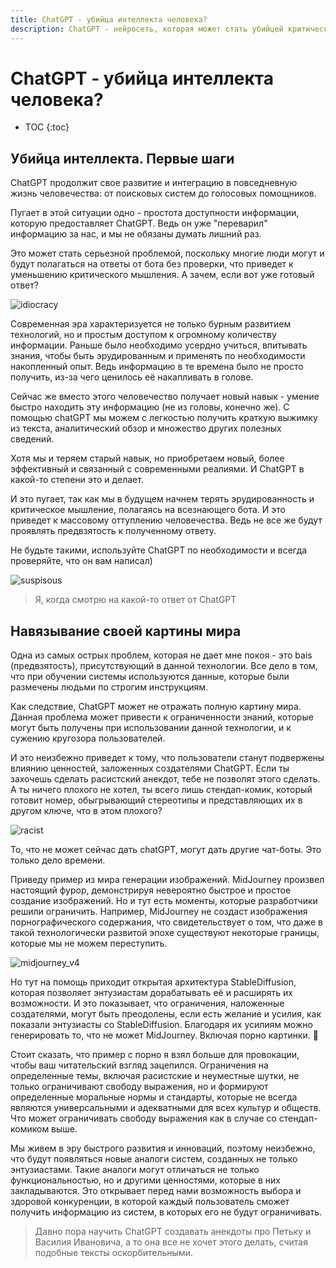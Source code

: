```yaml
---
title: ChatGPT - убийца интеллекта человека?
description: ChatGPT - нейросеть, которая может стать убийцей критического мышления человека, но можно ли избежать такого исхода?
---
```

# ChatGPT - убийца интеллекта человека?

* TOC
{:toc}

## Убийца интеллекта. Первые шаги

СhatGPT продолжит свое развитие и интеграцию в повседневную жизнь человечества: от поисковых систем до голосовых помощников.

Пугает в этой ситуации одно - простота доступности информации, которую предоставляет ChatGPT. Ведь он уже "переварил" информацию за нас, и мы не обязаны думать лишний раз. 

Это может стать серьезной проблемой, поскольку многие люди могут и будут полагаться на ответы от бота без проверки, что приведет к уменьшению критического мышления. А зачем, если вот уже готовый ответ?

![idiocracy](/chatgpt_manual/images/ChatGPT_makes_us_stupid/idiocracy.jpg)

Современная эра характеризуется не только бурным развитием технологий, но и простым доступом к огромному количеству информации. Раньше было необходимо усердно учиться, впитывать знания, чтобы быть эрудированным и применять по необходимости накопленный опыт. Ведь информацию в те времена было не просто получить, из-за чего ценилось её накапливать в голове.

Сейчас же вместо этого человечество получает новый навык - умение быстро находить эту информацию (не из головы, конечно же). С помощью chatGPT мы можем с легкостью получить краткую выжимку из текста, аналитический обзор и множество других полезных сведений. 

Хотя мы и теряем старый навык, но приобретаем новый, более эффективный и связанный с современными реалиями. И ChatGPT в какой-то степени это и делает.

И это пугает, так как мы в будущем начнем терять эрудированность и критическое мышление, полагаясь на всезнающего бота. И это приведет к массовому оттуплению человечества. Ведь не все же будут проявлять предвзятость к полученному ответу.

Не будьте такими, используйте ChatGPT по необходимости и всегда проверяйте, что он вам написал)

![suspisous](/chatgpt_manual/images/ChatGPT_makes_us_stupid/suspisous.jpg)

> Я, когда смотрю на какой-то ответ от ChatGPT

## Навязывание своей картины мира

Одна из самых острых проблем, которая не дает мне покоя - это bais (предвзятость), присутствующий в данной технологии. Все дело в том, что при обучении системы используются данные, которые были размечены людьми по строгим инструкциям. 

Как следствие, ChatGPT может не отражать полную картину мира. Данная проблема может привести к ограниченности знаний, которые могут быть получены при использовании данной технологии, и к сужению кругозора пользователей.

И это неизбежно приведет к тому, что пользователи станут подвержены влиянию ценностей, заложенных создателями ChatGPT. Если ты захочешь сделать расистский анекдот, тебе не позволят этого сделать. А ты ничего плохого не хотел, ты всего лишь стендап-комик, который готовит номер, обыгрывающий стереотипы и представляющих их в другом ключе, что в этом плохого?

![racist](/chatgpt_manual/images/ChatGPT_makes_us_stupid/racist.jpg)

То, что не может сейчас дать chatGPT, могут дать другие чат-боты. Это только дело времени.

Приведу пример из мира генерации изображений. MidJourney произвел настоящий фурор, демонстрируя невероятно быстрое и простое создание изображений. Но и тут есть моменты, которые разработчики решили ограничить. Например, MidJourney не создаст изображения порнографического содержания, что свидетельствует о том, что даже в такой технологически развитой эпохе существуют некоторые границы, которые мы не можем переступить.

![midjourney_v4](/chatgpt_manual/images/ChatGPT_makes_us_stupid/midjourney_v4.jpg)

Но тут на помощь приходит открытая архитектура StableDiffusion, которая позволяет энтузиастам дорабатывать её и расширять их возможности. И это показывает, что ограничения, наложенные создателями, могут быть преодолены, если есть желание и усилия, как показали энтузиасты со StableDiffusion. Благодаря их усилиям можно генерировать то, что не может MidJourney.  Включая порно картинки. 👀

Стоит сказать, что пример с порно я взял больше для провокации, чтобы ваш читательский взгляд зацепился. Ограничения на определенные темы, включая расистские и неуместные шутки, не только ограничивают свободу выражения, но и формируют определенные моральные нормы и стандарты, которые не всегда являются универсальными и адекватными для всех культур и обществ. Что может ограничивать свободу выражения как в случае со стендап-комиком выше.

Мы живем в эру быстрого развития и инноваций, поэтому неизбежно, что будут появляться новые аналоги систем, созданных не только энтузиастами. Такие аналоги могут отличаться не только функциональностью, но и другими ценностями, которые в них закладываются. Это открывает перед нами возможность выбора и здоровой конкуренции, в которой каждый пользователь сможет получить информацию из систем, в которых его не будут ограничивать. 

> Давно пора научить ChatGPT создавать анекдоты про Петьку и Василия Ивановича, а то она все не хочет этого делать, считая подобные тексты оскорбительными.

